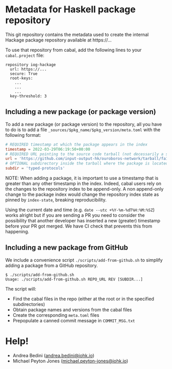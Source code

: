 # Metadata for Haskell package repository

This git repository contains the metadata used to create the internal
Hackage package repository available at https://...

To use that repository from cabal, add the following lines to your
`cabal.project` file:

```
repository iog-hackage
  url: https://...
  secure: True
  root-keys:
    ...
    ...
    ...
  key-threshold: 3
```

## Including a new package (or package version)

To add a new package (or package version) to the repository, all you have
to do is to add a file `_sources/$pkg_name/$pkg_version/meta.toml` with the
following format:

```toml
# REQUIRED timestamp at which the package appears in the index
timestamp = 2022-03-29T06:19:50+00:00
# REQUIRED URL pointing to the source code tarball (not decessarily a sdist)
url = 'https://github.com/input-output-hk/ouroboros-network/tarball/fa10cb4eef1e7d3e095cec3c2bb1210774b7e5fa'
# OPTIONAL subdirectory inside the tarball where the package is located
subdir = 'typed-protocols'
```

NOTE: When adding a package, it is important to use a timestamp that is
greater than any other timestamp in the index. Indeed, cabal users rely on
the changes to the repository index to be append-only. A non append-only
change to the package index would change the repository index state as
pinned by `index-state`, breaking reproducibility.

Using the current date and time (e.g. `date --utc +%Y-%m-%dT%H:%M:%SZ`)
works alright but if you are sending a PR you need to consider the
possibility that another developer has inserted a new (greater) timestamp
before your PR got merged. We have CI check that prevents this from
happening.

## Including a new package from GitHub

We include a convenience script `./scripts/add-from-github.sh` to simplify
adding a package from a GitHub repository.

```
$ ./scripts/add-from-github.sh
Usage: ./scripts/add-from-github.sh REPO_URL REV [SUBDIR...]
```

The script will:

- Find the cabal files in the repo (either at the root or in the specified subdirectories)
- Obtain package names and versions from the cabal files
- Create the corresponding `meta.toml` files
- Prepopulate a canned commit message in `COMMIT_MSG.txt`

# Help!

- Andrea Bedini (andrea.bedini@iohk.io)
- Michael Peyton Jones (michael.peyton-jones@iohk.io)
